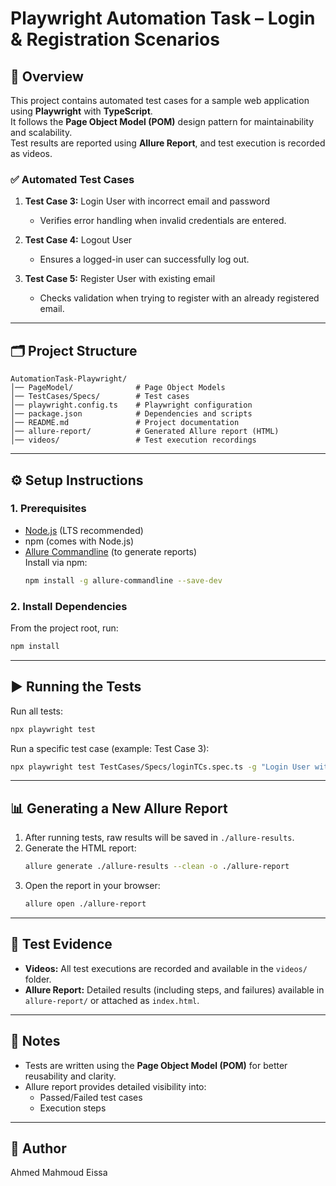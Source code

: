 # Playwright Automation Task – Login & Registration Scenarios

## 📌 Overview
This project contains automated test cases for a sample web application using **Playwright** with **TypeScript**.  
It follows the **Page Object Model (POM)** design pattern for maintainability and scalability.  
Test results are reported using **Allure Report**, and test execution is recorded as videos.  

### ✅ Automated Test Cases
1. **Test Case 3:** Login User with incorrect email and password  
   - Verifies error handling when invalid credentials are entered.  

2. **Test Case 4:** Logout User  
   - Ensures a logged-in user can successfully log out.  

3. **Test Case 5:** Register User with existing email  
   - Checks validation when trying to register with an already registered email.  

---

## 🗂 Project Structure
```
AutomationTask-Playwright/
│── PageModel/              # Page Object Models
│── TestCases/Specs/        # Test cases
│── playwright.config.ts    # Playwright configuration
│── package.json            # Dependencies and scripts
│── README.md               # Project documentation
│── allure-report/          # Generated Allure report (HTML)
│── videos/                 # Test execution recordings
```

---

## ⚙️ Setup Instructions

### 1. Prerequisites
- [Node.js](https://nodejs.org/) (LTS recommended)
- npm (comes with Node.js)
- [Allure Commandline](https://docs.qameta.io/allure/) (to generate reports)  
  Install via npm:
  ```bash
  npm install -g allure-commandline --save-dev
  ```

### 2. Install Dependencies
From the project root, run:
```bash
npm install
```

---

## ▶️ Running the Tests
Run all tests:
```bash
npx playwright test
```

Run a specific test case (example: Test Case 3):
```bash
npx playwright test TestCases/Specs/loginTCs.spec.ts -g "Login User with incorrect email and password"
```

---

## 📊 Generating a New Allure Report

1. After running tests, raw results will be saved in `./allure-results`.  
2. Generate the HTML report:
   ```bash
   allure generate ./allure-results --clean -o ./allure-report
   ```
3. Open the report in your browser:
   ```bash
   allure open ./allure-report
   ```

---

## 🎥 Test Evidence
- **Videos:** All test executions are recorded and available in the `videos/` folder.  
- **Allure Report:** Detailed results (including steps, and failures) available in `allure-report/` or attached as `index.html`.  

---

## 🤝 Notes
- Tests are written using the **Page Object Model (POM)** for better reusability and clarity.  
- Allure report provides detailed visibility into:
  - Passed/Failed test cases
  - Execution steps

---

## 📌 Author
Ahmed Mahmoud Eissa  
